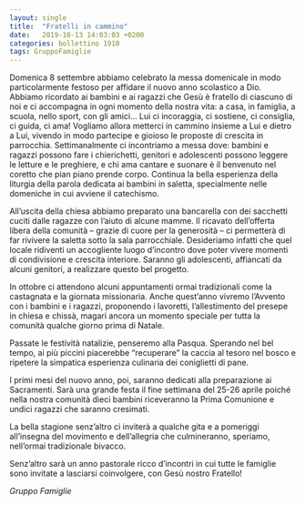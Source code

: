 ```yaml
---
layout: single
title:  "Fratelli in cammino"
date:   2019-10-13 14:03:03 +0200
categories: bollettino 1910
tags: GruppoFamiglie
---
```




Domenica 8 settembre abbiamo celebrato la messa domenicale in modo particolarmente festoso per affidare il nuovo anno scolastico a Dio. Abbiamo ricordato ai bambini e ai ragazzi che Gesù è fratello di ciascuno di noi e ci accompagna in ogni momento della nostra vita: a casa, in famiglia, a scuola, nello sport, con gli amici… Lui ci incoraggia, ci sostiene, ci consiglia, ci guida, ci ama! Vogliamo allora metterci in cammino insieme a Lui e dietro a Lui, vivendo in modo partecipe e gioioso le proposte di crescita in parrocchia. Settimanalmente ci incontriamo a messa dove: bambini e ragazzi possono fare i chierichetti, genitori e adolescenti possono leggere le letture e le preghiere, e chi ama cantare e suonare è il benvenuto nel coretto che pian piano prende corpo. Continua la bella esperienza della liturgia della parola dedicata ai bambini in saletta, specialmente nelle domeniche in cui avviene il catechismo.

All’uscita della chiesa abbiamo preparato una bancarella con dei sacchetti cuciti dalle ragazze con l’aiuto di alcune mamme. Il ricavato dell’offerta libera della comunità – grazie di cuore per la generosità – ci permetterà di far rivivere la saletta sotto la sala parrocchiale. Desideriamo infatti che quel locale ridiventi un accogliente luogo d’incontro dove poter vivere momenti di condivisione e crescita interiore. Saranno gli adolescenti, affiancati da alcuni genitori, a realizzare questo bel progetto.

In ottobre ci attendono alcuni appuntamenti ormai tradizionali come la castagnata e la giornata missionaria.
Anche quest’anno vivremo l’Avvento con i bambini e i ragazzi, proponendo i lavoretti, l’allestimento del presepe in chiesa e chissà, magari ancora un momento speciale per tutta la comunità qualche giorno prima di Natale.

Passate le festività natalizie, penseremo alla Pasqua. Sperando nel bel tempo, ai più piccini piacerebbe “recuperare” la caccia al tesoro nel bosco e ripetere la simpatica esperienza culinaria dei coniglietti di pane.

I primi mesi del nuovo anno, poi, saranno dedicati alla preparazione ai Sacramenti. Sarà una grande festa il fine settimana del 25-26 aprile poiché nella nostra comunità dieci bambini riceveranno la Prima Comunione e undici ragazzi che saranno cresimati. 

La bella stagione senz’altro ci inviterà a qualche gita e a pomeriggi all’insegna del movimento e dell’allegria che culmineranno, speriamo, nell’ormai tradizionale bivacco.

Senz’altro sarà un anno pastorale ricco d’incontri in cui tutte le famiglie sono invitate a lasciarsi coinvolgere, con Gesù nostro Fratello!


*Gruppo Famiglie*


